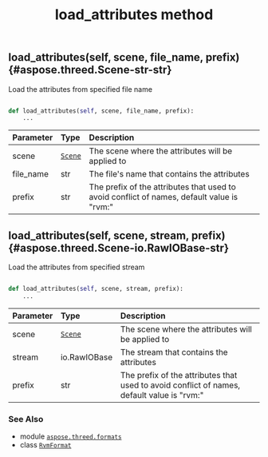 ﻿---
title: load_attributes method
second_title: Aspose.3D for Python via .NET API References
description: 
type: docs
weight: 60
url: /python-net/aspose.threed.formats/rvmformat/load_attributes/
is_root: false
---

## load_attributes(self, scene, file_name, prefix) {#aspose.threed.Scene-str-str}

Load the attributes from specified file name



```python

def load_attributes(self, scene, file_name, prefix):
    ...
```


| Parameter | Type | Description |
| :- | :- | :- |
| scene | [`Scene`](/3d/python-net/aspose.threed/scene) | The scene where the attributes will be applied to |
| file_name | str | The file's name that contains the attributes |
| prefix | str | The prefix of the attributes that used to avoid conflict of names, default value is "rvm:" |


## load_attributes(self, scene, stream, prefix) {#aspose.threed.Scene-io.RawIOBase-str}

Load the attributes from specified stream



```python

def load_attributes(self, scene, stream, prefix):
    ...
```


| Parameter | Type | Description |
| :- | :- | :- |
| scene | [`Scene`](/3d/python-net/aspose.threed/scene) | The scene where the attributes will be applied to |
| stream | io.RawIOBase | The stream that contains the attributes |
| prefix | str | The prefix of the attributes that used to avoid conflict of names, default value is "rvm:" |



### See Also
* module [`aspose.threed.formats`](../../)
* class [`RvmFormat`](/3d/python-net/aspose.threed.formats/rvmformat)
